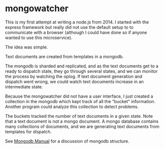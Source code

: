 # mongowatcher

This is my first attempt at writing a node.js
from 2014. I started with the express framework
but really did not use the default setup to 
to communicate with a browser (although I 
could have done so if anyone wanted to use 
this microservice).

The idea was simple.

Text documents are created from templates in a mongodb.

The mongodb is sharded and replicated, and as the
text documents get to a ready to dispatch state, they
go through several states, and we can monitor the
process by watching the oplog. If text document generation
and dispatch went wrong, we could watch text documents
increase in an intermediate state.

Because the mongowatcher did not have a user 
interface, I just created a collection in the
mongodb which kept track of all the "bucket"
information. Another program could analyze this collection
to detect problems.

The buckets tracked the number of text documents in
a given state. Note that a text document is not
a mongo document. A mongo database contains 
many collections of documents, and we are
generating text documents from templates for dispatch.

See [Mongodb Manual](https://docs.mongodb.com/v3.2/core/databases-and-collections/) for
a discussion of mongodb structure.
